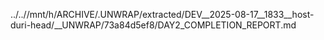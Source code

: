 ../..//mnt/h/ARCHIVE/.UNWRAP/extracted/DEV__2025-08-17__1833__host-duri-head/__UNWRAP/73a84d5ef8/DAY2_COMPLETION_REPORT.md